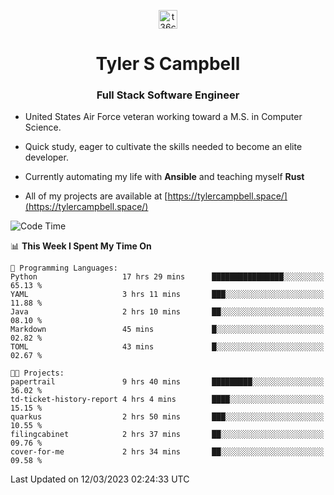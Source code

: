 <p align="center">
<a href="https://www.linkedin.com/in/t36campbell" target="blank"><img align="center" src="https://ik.imagekit.io/t36campbell/Portfolio/linkedin.png.original_m8bbGgPh6.png" alt="t36campbell" height="30" width="30" /></a>
</p>
<h1 align="center">Tyler S Campbell</h1>
<h3 align="center">Full Stack Software Engineer</h3>

* United States Air Force veteran working toward a M.S. in Computer Science.

* Quick study, eager to cultivate the skills needed to become an elite developer.

* Currently automating my life with **Ansible** and teaching myself **Rust**

* All of my projects are available at [https://tylercampbell.space/](https://tylercampbell.space/)

<!--START_SECTION:waka-->
![Code Time](http://img.shields.io/badge/Code%20Time-2%2C263%20hrs%2015%20mins-blue)

📊 **This Week I Spent My Time On** 

```text
💬 Programming Languages: 
Python                   17 hrs 29 mins      ████████████████░░░░░░░░░   65.13 % 
YAML                     3 hrs 11 mins       ███░░░░░░░░░░░░░░░░░░░░░░   11.88 % 
Java                     2 hrs 10 mins       ██░░░░░░░░░░░░░░░░░░░░░░░   08.10 % 
Markdown                 45 mins             █░░░░░░░░░░░░░░░░░░░░░░░░   02.82 % 
TOML                     43 mins             █░░░░░░░░░░░░░░░░░░░░░░░░   02.67 % 

🐱‍💻 Projects: 
papertrail               9 hrs 40 mins       █████████░░░░░░░░░░░░░░░░   36.02 % 
td-ticket-history-report 4 hrs 4 mins        ████░░░░░░░░░░░░░░░░░░░░░   15.15 % 
quarkus                  2 hrs 50 mins       ███░░░░░░░░░░░░░░░░░░░░░░   10.55 % 
filingcabinet            2 hrs 37 mins       ██░░░░░░░░░░░░░░░░░░░░░░░   09.76 % 
cover-for-me             2 hrs 34 mins       ██░░░░░░░░░░░░░░░░░░░░░░░   09.58 % 
```


 Last Updated on 12/03/2023 02:24:33 UTC
<!--END_SECTION:waka-->
